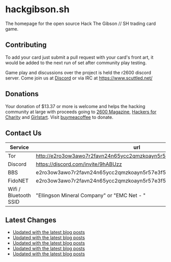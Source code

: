 # hackgibson.sh
The homepage for the open source Hack The Gibson // SH trading card game.


## Contributing

To add your card just submit a pull request with your card's front art, it would be added to the next run of set after community play testing.

Game play and discussions over the project is held the r2600 discord server. Come join us at [Discord](https://discord.com/invite/9hABUzz) or via IRC at https://www.scuttled.net/


## Donations

Your donation of $13.37 or more is welcome and helps the hacking community at large with proceeds going to [2600 Magazine](https://2600.com/), [Hackers for Charity](https://hackersforcharity.org) and [Girlstart](https://girlstart.org).  Visit [buymeacoffee](https://www.buymeacoffee.com/hackgibson.sh) to donate.


## Contact Us

Service | url
-|-
Tor | http://e2ro3ow3awo7r2favn24n65ycc2qmzkoayn5r57e3f56nvjwdcgg32ad.onion
Discord | https://discord.com/invite/9hABUzz
BBS | e2ro3ow3awo7r2favn24n65ycc2qmzkoayn5r57e3f56nvjwdcgg32ad.onion:23
FidoNET | e2ro3ow3awo7r2favn24n65ycc2qmzkoayn5r57e3f56nvjwdcgg32ad.onion:24554
Wifi / Bluetooth SSID | "Ellingson Mineral Company" or "EMC Net - <fidonet address>"

## Latest Changes
<!-- BLOG-POST-LIST:START -->
- [Updated with the latest blog posts](https://github.com/DFW2600/hackgibson.sh/commit/7976e1681be663ef3e70a1d4d18f7d50a730ea65)
- [Updated with the latest blog posts](https://github.com/DFW2600/hackgibson.sh/commit/1193dbbb520ab2a20ccde58d7fbbc0d2afef99cc)
- [Updated with the latest blog posts](https://github.com/DFW2600/hackgibson.sh/commit/d02d712163db77b4f9e71dbfbe80575f845e8c06)
- [Updated with the latest blog posts](https://github.com/DFW2600/hackgibson.sh/commit/e3389164938ab10243674b5d9cf1eea8777e0440)
- [Updated with the latest blog posts](https://github.com/DFW2600/hackgibson.sh/commit/9ccb188b908084d8eafb53fd286e4239d7e3c367)
<!-- BLOG-POST-LIST:END -->
